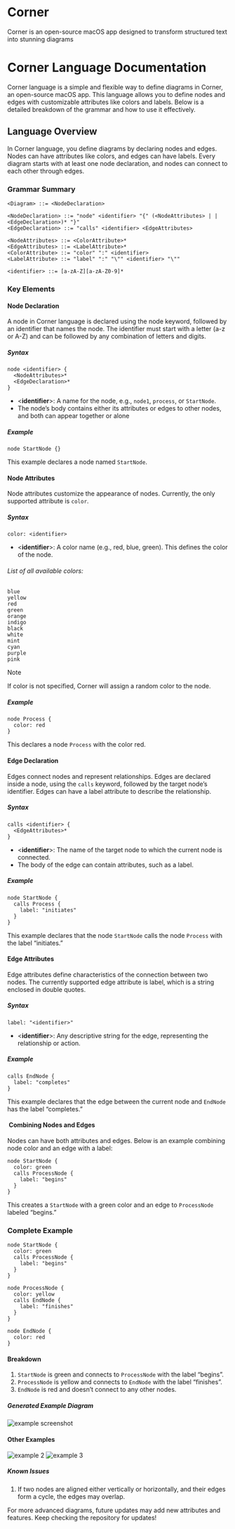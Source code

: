 # Corner
Corner is an open-source macOS app designed to transform structured text into stunning diagrams

# Corner Language Documentation

Corner language is a simple and flexible way to define diagrams in Corner, an open-source macOS app. This language allows you to define nodes and edges with customizable attributes like colors and labels. Below is a detailed breakdown of the grammar and how to use it effectively.

## Language Overview

In Corner language, you define diagrams by declaring nodes and edges. Nodes can have attributes like colors, and edges can have labels. Every diagram starts with at least one node declaration, and nodes can connect to each other through edges.

### Grammar Summary

```bnf
<Diagram> ::= <NodeDeclaration>

<NodeDeclaration> ::= "node" <identifier> "{" (<NodeAttributes> | | <EdgeDeclaration>)* "}"
<EdgeDeclaration> ::= "calls" <identifier> <EdgeAttributes>

<NodeAttributes> ::= <ColorAttribute>*
<EdgeAttributes> ::= <LabelAttribute>*
<ColorAttribute> ::= "color" ":" <identifier>
<LabelAttribute> ::= "label" ":" "\"" <identifier> "\""

<identifier> ::= [a-zA-Z][a-zA-Z0-9]*
```

### Key Elements

#### Node Declaration

A node in Corner language is declared using the node keyword, followed by an identifier that names the node. The identifier must start with a letter (a-z or A-Z) and can be followed by any combination of letters and digits.

##### Syntax

```
node <identifier> {
  <NodeAttributes>*
  <EdgeDeclaration>*
}
```

- <**identifier**>: A name for the node, e.g., `node1`, `process`, or `StartNode`.
- The node’s body contains either its attributes or edges to other nodes, and both can appear together or alone

##### Example

```
node StartNode {}
```

This example declares a node named `StartNode`.

#### Node Attributes

Node attributes customize the appearance of nodes. Currently, the only supported attribute is `color`.

##### Syntax

```
color: <identifier>
```

- <**identifier**>: A color name (e.g., red, blue, green). This defines the color of the node.

###### List of all available colors:

```
blue
yellow
red
green
orange
indigo
black
white
mint
cyan
purple
pink
```

> [!NOTE]  
> If color is not specified, Corner will assign a random color to the node.


##### Example

```
node Process {
  color: red
}
```

This declares a node `Process` with the color red.

#### Edge Declaration

Edges connect nodes and represent relationships. Edges are declared inside a node, using the `calls` keyword, followed by the target node’s identifier. Edges can have a label attribute to describe the relationship.

##### Syntax

```
calls <identifier> {
  <EdgeAttributes>*
}
```

- <**identifier**>: The name of the target node to which the current node is connected.
- The body of the edge can contain attributes, such as a label.

##### Example

```
node StartNode {
  calls Process {
    label: "initiates"
  }
}
```

This example declares that the node `StartNode` calls the node `Process` with the label “initiates.”

#### Edge Attributes

Edge attributes define characteristics of the connection between two nodes. The currently supported edge attribute is label, which is a string enclosed in double quotes.

##### Syntax

```
label: "<identifier>"
```

- <**identifier**>: Any descriptive string for the edge, representing the relationship or action.

##### Example

```
calls EndNode {
  label: "completes"
}
```

This example declares that the edge between the current node and `EndNode` has the label “completes.”

####  Combining Nodes and Edges

Nodes can have both attributes and edges. Below is an example combining node color and an edge with a label:

```
node StartNode {
  color: green
  calls ProcessNode {
    label: "begins"
  }
}
```

This creates a `StartNode` with a green color and an edge to `ProcessNode` labeled “begins.”

### Complete Example

```
node StartNode {
  color: green
  calls ProcessNode {
    label: "begins"
  }
}

node ProcessNode {
  color: yellow
  calls EndNode {
    label: "finishes"
  }
}

node EndNode {
  color: red
}
```

#### Breakdown

1. `StartNode` is green and connects to `ProcessNode` with the label “begins”.
2. `ProcessNode` is yellow and connects to `EndNode` with the label “finishes”.
3. `EndNode` is red and doesn’t connect to any other nodes.

##### Generated Example Diagram

![example screenshot](./Screenshots/Example_1.png)

#### Other Examples

![example 2](./Screenshots/Example_2.png)
![example 3](./Screenshots/Example_3.png)

##### Known Issues

1. If two nodes are aligned either vertically or horizontally, and their edges form a cycle, the edges may overlap.

For more advanced diagrams, future updates may add new attributes and features. Keep checking the repository for updates!
